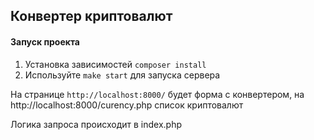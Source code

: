 ## Конвертер криптовалют

#### Запуск проекта
1. Установка зависимостей `composer install` 
2. Используйте `make start` для запуска сервера

На странице `http://localhost:8000/` будет форма с конвертером, на http://localhost:8000/curency.php список криптовалют

Логика запроса происходит в index.php